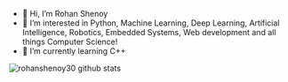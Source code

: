 - 👋 Hi, I’m Rohan Shenoy
- 👀 I’m interested in Python, Machine Learning, Deep Learning, Artificial Intelligence, Robotics, Embedded Systems, Web development and all things Computer Science!
- 🌱 I’m currently learning C++

![rohanshenoy30 github stats](https://github-readme-stats.vercel.app/api?username=rohanshenoy30&show_icons=true&hide_border=true)

<!---
rohanshenoy30/rohanshenoy30 is a ✨ special ✨ repository because its `README.md` (this file) appears on your GitHub profile.
You can click the Preview link to take a look at your changes.
--->
